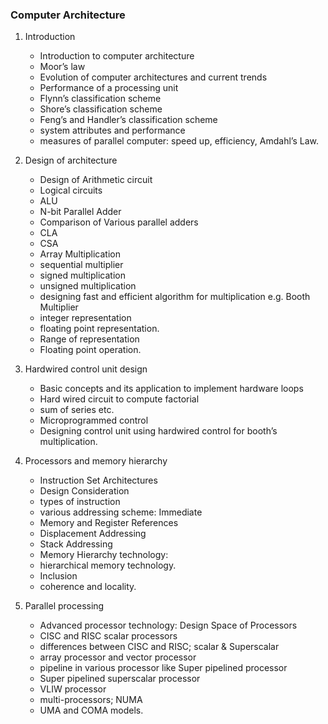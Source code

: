 ### Computer Architecture

1. Introduction

   - Introduction to computer architecture
   - Moor’s law
   - Evolution of computer architectures and current trends
   - Performance of a processing unit
   - Flynn’s classification scheme
   - Shore’s classification scheme
   - Feng’s and Handler’s classification scheme
   - system attributes and performance
   - measures of parallel computer: speed up, efficiency, Amdahl’s Law.

2. Design of architecture

   - Design of Arithmetic circuit
   - Logical circuits
   - ALU
   - N-bit Parallel Adder
   - Comparison of Various parallel adders
   - CLA
   - CSA
   - Array Multiplication
   - sequential multiplier
   - signed multiplication
   - unsigned multiplication
   - designing fast and efficient algorithm for multiplication e.g. Booth Multiplier
   - integer representation
   - floating point representation.
   - Range of representation
   - Floating point operation.

3. Hardwired control unit design

   - Basic concepts and its application to implement hardware loops
   - Hard wired circuit to compute factorial
   - sum of series etc.
   - Microprogrammed control
   - Designing control unit using hardwired control for booth’s multiplication.

4. Processors and memory hierarchy

   - Instruction Set Architectures
   - Design Consideration
   - types of instruction
   - various addressing scheme: Immediate
   - Memory and Register References
   - Displacement Addressing
   - Stack Addressing
   - Memory Hierarchy technology:
   - hierarchical memory technology.
   - Inclusion
   - coherence and locality.

5. Parallel processing

   - Advanced processor technology: Design Space of Processors
   - CISC and RISC scalar processors
   - differences between CISC and RISC; scalar &amp; Superscalar
   - array processor and vector processor
   - pipeline in various processor like Super pipelined processor
   - Super pipelined superscalar processor
   - VLIW processor
   - multi-processors; NUMA
   - UMA and COMA models.
